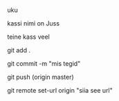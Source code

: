 uku

kassi nimi on Juss

teine kass veel



git add .

git commit -m "mis tegid"

git push (origin master)

git remote set-url origin "siia see url"